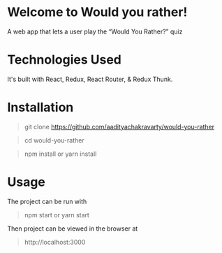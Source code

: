 # Welcome to Would you rather!

A web app that lets a user play the “Would You Rather?” quiz

# Technologies Used

It's built with React, Redux, React Router, & Redux Thunk.

# Installation

> git clone https://github.com/aadityachakravarty/would-you-rather

> cd would-you-rather

> npm install or yarn install

# Usage

The project can be run with

> npm start or yarn start

Then project can be viewed in the browser at

> http://localhost:3000
